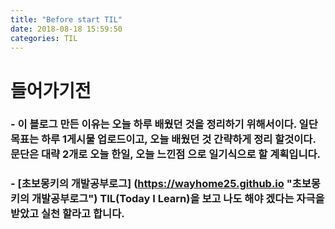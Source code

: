 ```yaml
---
title: "Before start TIL"
date: 2018-08-18 15:59:50
categories: TIL
---
```


# 들어가기전
  ### - 이 블로그 만든 이유는 오늘 하루 배웠던 것을 정리하기 위해서이다. 일단 목표는 하루 **1게시물** 업로드이고, 오늘 배웠던 것 간략하게 정리 할것이다. 문단은 대략 2개로 **오늘 한일**, **오늘 느낀점** 으로 일기식으로 할 계획입니다.
   ### - [초보몽키의 개발공부로그] (https://wayhome25.github.io "초보몽키의 개발공부로그") TIL(Today I Learn)을 보고 나도 해야 겠다는 자극을 받았고 실천 할라고 합니다. 
   
